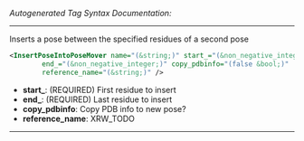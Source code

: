 _Autogenerated Tag Syntax Documentation:_

---
Inserts a pose between the specified residues of a second pose

```xml
<InsertPoseIntoPoseMover name="(&string;)" start_="(&non_negative_integer;)"
        end_="(&non_negative_integer;)" copy_pdbinfo="(false &bool;)"
        reference_name="(&string;)" />
```

-   **start_**: (REQUIRED) First residue to insert
-   **end_**: (REQUIRED) Last residue to insert
-   **copy_pdbinfo**: Copy PDB info to new pose?
-   **reference_name**: XRW_TODO

---
